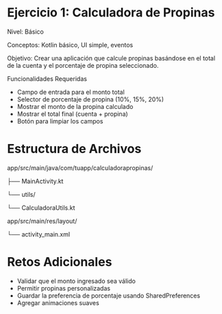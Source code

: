  # Ejercicio 1: Calculadora de Propinas
 
 Nivel: Básico
 
 Conceptos: Kotlin básico, UI simple, eventos
 
 Objetivo: Crear una aplicación que calcule propinas basándose en el total de la cuenta y el porcentaje 
de propina seleccionado.
 
 Funcionalidades Requeridas
 
 - Campo de entrada para el monto total
 - Selector de porcentaje de propina (10%, 15%, 20%)
 - Mostrar el monto de la propina calculado
 - Mostrar el total final (cuenta + propina)
 - Botón para limpiar los campos
 
 # Estructura de Archivos
 app/src/main/java/com/tuapp/calculadorapropinas/
 
 ├── MainActivity.kt
 
 └── utils/
 
 └── CalculadoraUtils.kt
 
 app/src/main/res/layout/
 
 └── activity_main.xml
 
 # Retos Adicionales
 
 - Validar que el monto ingresado sea válido
 - Permitir propinas personalizadas
 - Guardar la preferencia de porcentaje usando SharedPreferences
 - Agregar animaciones suaves
